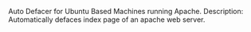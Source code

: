 Auto Defacer for Ubuntu Based Machines running Apache.
Description: Automatically defaces index page of an apache web server.
